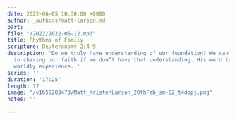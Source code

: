 ```yaml
---
date: 2022-06-05 10:30:00 +0000
author: _authors/matt-larson.md
part: 
file: "/2022/2022-06-12.mp3"
title: Rhythms of Family
scripture: Deuteronomy 2:4-9
description: 'Do we truly have understanding of our foundation? We can’t be effective
  in sharing our faith if we don’t have that understanding. His word is more than
  worldly experience. '
series: ''
duration: '17:25'
length: 17
image: "/v1655283473/Matt_KristenLarson_20thFeb_sm-02_t4dopj.png"
notes: ''

---
```


